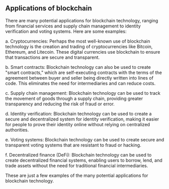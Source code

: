 ## Applications of blockchain

There are many potential applications for blockchain technology, ranging from financial services and supply chain management to identity verification and voting systems. Here are some examples:

a. Cryptocurrencies: Perhaps the most well-known use of blockchain technology is the creation and trading of cryptocurrencies like Bitcoin, Ethereum, and Litecoin. These digital currencies use blockchain to ensure that transactions are secure and transparent.

b. Smart contracts: Blockchain technology can also be used to create "smart contracts," which are self-executing contracts with the terms of the agreement between buyer and seller being directly written into lines of code. This eliminates the need for intermediaries and can reduce costs.

c. Supply chain management: Blockchain technology can be used to track the movement of goods through a supply chain, providing greater transparency and reducing the risk of fraud or error.

d. Identity verification: Blockchain technology can be used to create a secure and decentralized system for identity verification, making it easier for people to prove their identity online without relying on centralized authorities.

e. Voting systems: Blockchain technology can be used to create secure and transparent voting systems that are resistant to fraud or hacking.

f. Decentralized finance (DeFi): Blockchain technology can be used to create decentralized financial systems, enabling users to borrow, lend, and trade assets without the need for traditional financial intermediaries.

These are just a few examples of the many potential applications for blockchain technology.
